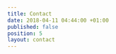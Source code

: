 ```yaml
---
title: Contact
date: 2018-04-11 04:44:00 +01:00
published: false
position: 5
layout: contact
---
```


